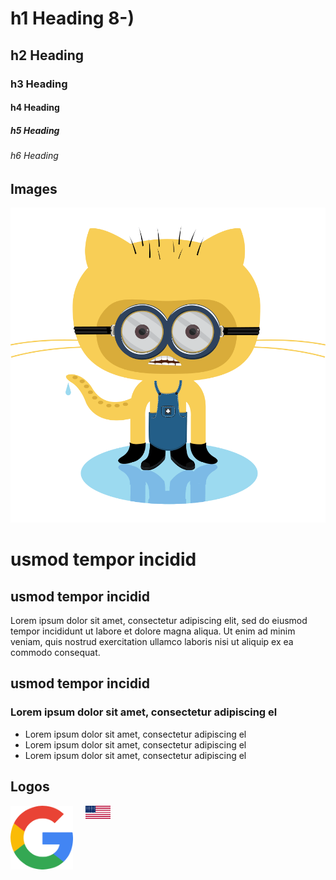 
# h1 Heading 8-)
## h2 Heading
### h3 Heading
#### h4 Heading
##### h5 Heading
###### h6 Heading

## Images

![Minion](images/minion.png)


# usmod tempor incidid

## usmod tempor incidid
Lorem ipsum dolor sit amet, consectetur adipiscing elit, sed do eiusmod tempor incididunt ut labore et dolore magna aliqua. Ut enim ad minim veniam, quis nostrud exercitation ullamco laboris nisi ut aliquip ex ea commodo consequat.

## usmod tempor incidid

### Lorem ipsum dolor sit amet, consectetur adipiscing el
- Lorem ipsum dolor sit amet, consectetur adipiscing el
- Lorem ipsum dolor sit amet, consectetur adipiscing el
- Lorem ipsum dolor sit amet, consectetur adipiscing el

## Logos
<div>
  <img src="images/google.png" alt="Google Logo" width="100" style="float: left; margin-right: 20px;">
  <img src="images/usa.png" alt="USA Flag" width="40" style="float: left;">
</div>

